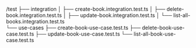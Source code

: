 





/test
  ├── integration
  │   ├── create-book.integration.test.ts
  │   ├── delete-book.integration.test.ts
  │   ├── update-book.integration.test.ts
  │   └── list-all-books.integration.test.ts  
  └── use-cases
      ├── create-book-use-case.test.ts
      ├── delete-book-use-case.test.ts
      ├── update-book-use-case.test.ts
      └── list-all-book-use-case.test.ts


